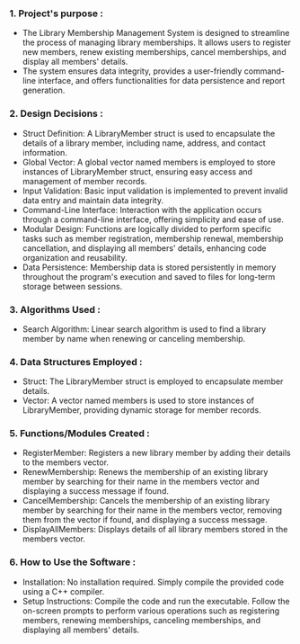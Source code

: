 ### 1. Project's purpose : 

- The Library Membership Management System is designed to streamline the process of managing library memberships. 
It allows users to register new members, renew existing memberships, cancel memberships, and display all members' details. 
- The system ensures data integrity, provides a user-friendly command-line interface, and offers functionalities for data persistence and report generation.




### 2. Design Decisions : 

- Struct Definition: A LibraryMember struct is used to encapsulate the details of a library member, including name, address, and contact information.
- Global Vector: A global vector named members is employed to store instances of LibraryMember struct, ensuring easy access and management of member records.
- Input Validation: Basic input validation is implemented to prevent invalid data entry and maintain data integrity.
- Command-Line Interface: Interaction with the application occurs through a command-line interface, offering simplicity and ease of use.
- Modular Design: Functions are logically divided to perform specific tasks such as member registration, membership renewal, membership cancellation, and displaying all members' details, enhancing code organization and reusability.
- Data Persistence: Membership data is stored persistently in memory throughout the program's execution and saved to files for long-term storage between sessions.




### 3. Algorithms Used :

- Search Algorithm: Linear search algorithm is used to find a library member by name when renewing or canceling membership.




### 4. Data Structures Employed :

- Struct: The LibraryMember struct is employed to encapsulate member details.
- Vector: A vector named members is used to store instances of LibraryMember, providing dynamic storage for member records.




### 5. Functions/Modules Created : 

- RegisterMember: Registers a new library member by adding their details to the members vector.
- RenewMembership: Renews the membership of an existing library member by searching for their name in the members vector and displaying a success message if found.
- CancelMembership: Cancels the membership of an existing library member by searching for their name in the members vector, removing them from the vector if found, and displaying a success message.
- DisplayAllMembers: Displays details of all library members stored in the members vector.




### 6. How to Use the Software : 

- Installation: No installation required. Simply compile the provided code using a C++ compiler.
- Setup Instructions: Compile the code and run the executable. 
Follow the on-screen prompts to perform various operations such as registering members, renewing memberships, canceling memberships, and displaying all members' details.
